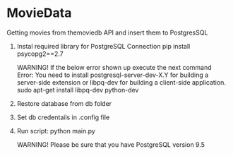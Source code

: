 # MovieData
Getting movies from themoviedb API and insert them to PostgresSQL

1. 	Instal required library for PostgreSQL Connection
	pip install psycopg2==2.7

	WARNING! If the below error shown up execute the next command
	Error: You need to install postgresql-server-dev-X.Y for building a server-side extension or libpq-dev for building a client-side application.
	sudo apt-get install libpq-dev python-dev

2. 	Restore database from db folder

3.	Set db credentails in .config file

4. 	Run script:
	python main.py

	WARNING! Please be sure that you have PostgreSQL version 9.5
